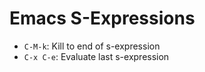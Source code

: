 # Emacs S-Expressions

* `C-M-k`: Kill to end of s-expression
* `C-x C-e`: Evaluate last s-expression
